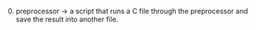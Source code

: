 0. preprocessor ->  a script that runs a C file through the preprocessor and save the result into another file.
